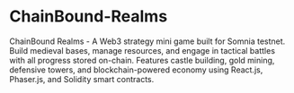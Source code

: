 # ChainBound-Realms
ChainBound Realms - A Web3 strategy mini game built for Somnia testnet. Build medieval bases, manage resources, and engage in tactical battles with all progress stored on-chain. Features castle building, gold mining, defensive towers, and blockchain-powered economy using React.js, Phaser.js, and Solidity smart contracts.

